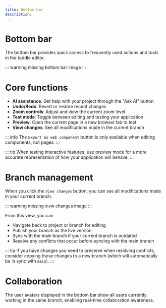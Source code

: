 ```yaml
---
title: Bottom bar
description:
---
```


# Bottom bar
The bottom bar provides quick access to frequently used actions and tools in the toddle editor.

::: warning
missing bottom bar image
:::

# Core functions
- **AI assistance**: Get help with your project through the "Ask AI" button
- **Undo/Redo**: Revert or restore recent changes
- **Zoom controls**: Adjust and view the current zoom level
- **Test mode**: Toggle between editing and testing your application
- **Preview**: Open the current page in a new browser tab to test
- **View changes**: See all modifications made in the current branch

::: info
The `Export as web component` button is only available when editing components, not pages.
:::

::: tip
When testing interactive features, use preview mode for a more accurate representation of how your application will behave.
:::

# Branch management
When you click the `View changes` button, you can see all modifications made in your current branch.

::: warning
missing view changes image
:::

From this view, you can
- Navigate back to project or branch for editing 
- Publish your branch as the live version
- Sync with the main branch if your current branch is outdated
- Resolve any conflicts that occur before syncing with the main branch

::: tip
If you have changes you need to preserve when resolving conflicts, consider copying those changes to a new branch (which will automatically be in sync with `main`).
:::

# Collaboration
The user avatars displayed in the bottom bar show all users currently working in the same branch, enabling real-time collaboration awareness.